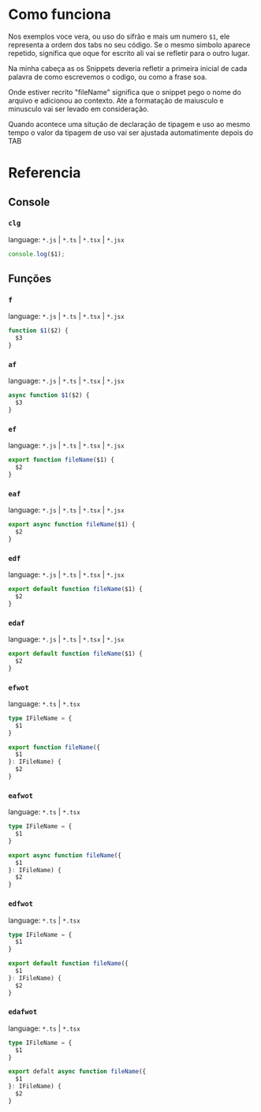 
# Como funciona 
Nos exemplos voce vera, ou uso do sifrão e mais um numero `$1`, ele representa a ordem dos tabs no seu código. Se o mesmo simbolo aparece repetido, significa que oque for escrito ali vai se refletir para o outro lugar.

Na minha cabeça as os Snippets deveria refletir a primeira inicial de cada palavra de como escrevemos o codigo, ou como a frase soa.

Onde estiver recrito "fileName" significa que o snippet pego o nome do arquivo e adicionou ao contexto. Ate a formatação de maiusculo e minusculo vai ser levado em consideração.

Quando acontece uma situção de declaração de tipagem e uso ao mesmo tempo o valor da tipagem de uso vai ser ajustada automatimente depois do TAB

# Referencia 


## Console

### ``clg`` 
language: ``*.js`` | ``*.ts`` | ``*.tsx`` | ``*.jsx``

```js
console.log($1);
```

## Funções 

### ``f``
language: ``*.js`` | ``*.ts`` | ``*.tsx`` | ``*.jsx``
```ts
function $1($2) {
  $3
}
```

### ``af``
language: ``*.js`` | ``*.ts`` | ``*.tsx`` | ``*.jsx``
```ts
async function $1($2) {
  $3
}
```

### ``ef``
language: ``*.js`` | ``*.ts`` | ``*.tsx`` | ``*.jsx``
```ts
export function fileName($1) {
  $2    
}

```

### ``eaf``
language: ``*.js`` | ``*.ts`` | ``*.tsx`` | ``*.jsx``
```ts
export async function fileName($1) {
  $2    
}
```

### ``edf``
language: ``*.js`` | ``*.ts`` | ``*.tsx`` | ``*.jsx``
```ts
export default function fileName($1) {
  $2    
}
```

### ``edaf``
language: ``*.js`` | ``*.ts`` | ``*.tsx`` | ``*.jsx``
```ts
export default function fileName($1) {
  $2    
}
```

### ``efwot``
language: ``*.ts`` | ``*.tsx``
```ts
type IFileName = {
  $1  
}

export function fileName({
  $1
}: IFileName) {
  $2
}
```

### ``eafwot``
language: ``*.ts`` | ``*.tsx``
```ts
type IFileName = {
  $1  
}

export async function fileName({
  $1
}: IFileName) {
  $2
}
```

### ``edfwot``
language: ``*.ts`` | ``*.tsx``
```ts
type IFileName = {
  $1  
}

export default function fileName({
  $1
}: IFileName) {
  $2
}
```

### ``edafwot``
language: ``*.ts`` | ``*.tsx`` 
```ts
type IFileName = {
  $1
}

export defalt async function fileName({
  $1
}: IFileName) {
  $2
}

```
